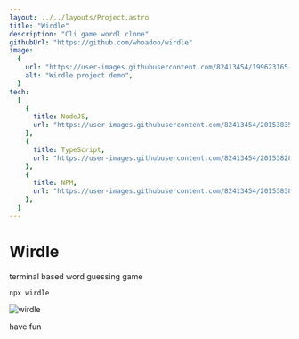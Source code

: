 ```yaml
---
layout: ../../layouts/Project.astro
title: "Wirdle"
description: "Cli game wordl clone"
githubUrl: "https://github.com/whoadoo/wirdle"
image:
  {
    url: "https://user-images.githubusercontent.com/82413454/199623165-0ee9953b-698f-4d87-87c1-9cf8e0948758.png",
    alt: "Wirdle project demo",
  }
tech:
  [
    {
      title: NodeJS,
      url: "https://user-images.githubusercontent.com/82413454/201538353-5621b947-de71-4193-807c-67b55e44166e.svg",
    },
    {
      title: TypeScript,
      url: "https://user-images.githubusercontent.com/82413454/201538286-f5eec681-c586-4fbb-90d8-b5037cfd2bed.svg",
    },
    {
      title: NPM,
      url: "https://user-images.githubusercontent.com/82413454/201538380-39242308-f3af-4c54-80bb-6a360e5eb71d.svg",
    },
  ]
---
```


# Wirdle

terminal based word guessing game

`npx wirdle`

![wirdle](https://user-images.githubusercontent.com/82413454/199623165-0ee9953b-698f-4d87-87c1-9cf8e0948758.png)

have fun
